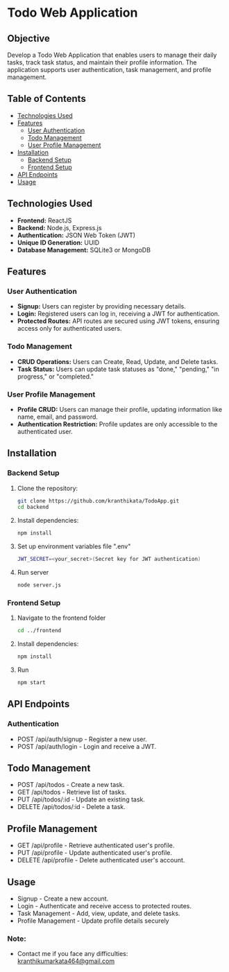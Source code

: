 # Todo Web Application

## Objective
Develop a Todo Web Application that enables users to manage their daily tasks, track task status, and maintain their profile information. The application supports user authentication, task management, and profile management.

## Table of Contents
- [Technologies Used](#technologies-used)
- [Features](#features)
  - [User Authentication](#user-authentication)
  - [Todo Management](#todo-management)
  - [User Profile Management](#user-profile-management)
- [Installation](#installation)
  - [Backend Setup](#backend-setup)
  - [Frontend Setup](#frontend-setup)
- [API Endpoints](#api-endpoints)
- [Usage](#usage)

## Technologies Used
- **Frontend:** ReactJS
- **Backend:** Node.js, Express.js
- **Authentication:** JSON Web Token (JWT)
- **Unique ID Generation:** UUID
- **Database Management:** SQLite3 or MongoDB

## Features

### User Authentication
- **Signup:** Users can register by providing necessary details.
- **Login:** Registered users can log in, receiving a JWT for authentication.
- **Protected Routes:** API routes are secured using JWT tokens, ensuring access only for authenticated users.

### Todo Management
- **CRUD Operations:** Users can Create, Read, Update, and Delete tasks.
- **Task Status:** Users can update task statuses as "done," "pending," "in progress," or "completed."

### User Profile Management
- **Profile CRUD:** Users can manage their profile, updating information like name, email, and password.
- **Authentication Restriction:** Profile updates are only accessible to the authenticated user.

## Installation

### Backend Setup
1. Clone the repository:
   ```bash
   git clone https://github.com/kranthikata/TodoApp.git
   cd backend
   ```
2. Install dependencies:
   ```bash
   npm install
   ```
3. Set up environment variables file ".env"
   ```bash
   JWT_SECRET=<your_secret>(Secret key for JWT authentication)
   ```
4. Run server
   ```bash
   node server.js
   ```
### Frontend Setup
1. Navigate to the frontend folder
   ```bash
   cd ../frontend
   ```
2. Install dependencies:
   ```bash
   npm install
   ```
3. Run
   ```bash
   npm start
   ```
## API Endpoints
### Authentication
- POST /api/auth/signup - Register a new user.
- POST /api/auth/login - Login and receive a JWT.
## Todo Management
- POST /api/todos - Create a new task.
- GET /api/todos - Retrieve list of tasks.
- PUT /api/todos/:id - Update an existing task.
- DELETE /api/todos/:id - Delete a task.
## Profile Management
- GET /api/profile - Retrieve authenticated user's profile.
- PUT /api/profile - Update authenticated user's profile.
- DELETE /api/profile - Delete authenticated user's account.
## Usage
- Signup - Create a new account.
- Login - Authenticate and receive access to protected routes.
- Task Management - Add, view, update, and delete tasks.
- Profile Management - Update profile details securely

### Note:
- Contact me if you face any difficulties: kranthikumarkata464@gmail.com 
